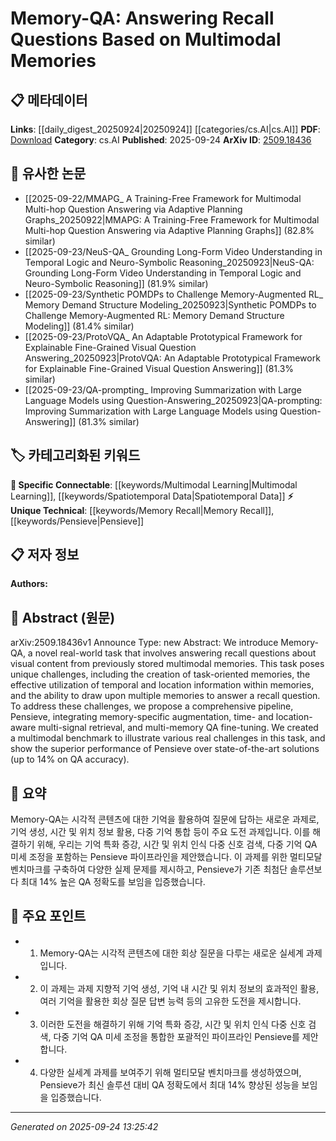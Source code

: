 <!-- KEYWORD_LINKING_METADATA:
{
  "processed_timestamp": "2025-09-24T13:25:42.699381",
  "vocabulary_version": "1.0",
  "selected_keywords": [
    "Multimodal Learning",
    "Memory Recall",
    "Spatiotemporal Data",
    "Pensieve"
  ],
  "rejected_keywords": [],
  "similarity_scores": {
    "Multimodal Learning": 0.82,
    "Memory Recall": 0.78,
    "Spatiotemporal Data": 0.8,
    "Pensieve": 0.79
  },
  "extraction_method": "AI_prompt_based",
  "budget_applied": true,
  "candidates_json": {
    "candidates": [
      {
        "surface": "Multimodal Memories",
        "canonical": "Multimodal Learning",
        "aliases": [
          "Multimodal Memory",
          "Multimodal Data"
        ],
        "category": "specific_connectable",
        "rationale": "Multimodal Learning is crucial for linking various data types, enhancing connectivity in memory-based tasks.",
        "novelty_score": 0.55,
        "connectivity_score": 0.85,
        "specificity_score": 0.78,
        "link_intent_score": 0.82
      },
      {
        "surface": "Recall Questions",
        "canonical": "Memory Recall",
        "aliases": [
          "Recall Tasks",
          "Memory Questions"
        ],
        "category": "unique_technical",
        "rationale": "Memory Recall is a unique aspect of the task, emphasizing the retrieval of stored information.",
        "novelty_score": 0.65,
        "connectivity_score": 0.7,
        "specificity_score": 0.8,
        "link_intent_score": 0.78
      },
      {
        "surface": "Temporal and Location Information",
        "canonical": "Spatiotemporal Data",
        "aliases": [
          "Time and Location Data",
          "Temporal Location Information"
        ],
        "category": "specific_connectable",
        "rationale": "Spatiotemporal Data is essential for linking temporal and spatial aspects in memory retrieval.",
        "novelty_score": 0.6,
        "connectivity_score": 0.75,
        "specificity_score": 0.77,
        "link_intent_score": 0.8
      },
      {
        "surface": "Pensieve",
        "canonical": "Pensieve",
        "aliases": [
          "Memory-QA Pipeline",
          "Memory Augmentation Pipeline"
        ],
        "category": "unique_technical",
        "rationale": "Pensieve is a novel pipeline specifically designed for this task, offering unique technical insights.",
        "novelty_score": 0.7,
        "connectivity_score": 0.65,
        "specificity_score": 0.85,
        "link_intent_score": 0.79
      }
    ],
    "ban_list_suggestions": [
      "task-oriented memories",
      "QA accuracy"
    ]
  },
  "decisions": [
    {
      "candidate_surface": "Multimodal Memories",
      "resolved_canonical": "Multimodal Learning",
      "decision": "linked",
      "scores": {
        "novelty": 0.55,
        "connectivity": 0.85,
        "specificity": 0.78,
        "link_intent": 0.82
      }
    },
    {
      "candidate_surface": "Recall Questions",
      "resolved_canonical": "Memory Recall",
      "decision": "linked",
      "scores": {
        "novelty": 0.65,
        "connectivity": 0.7,
        "specificity": 0.8,
        "link_intent": 0.78
      }
    },
    {
      "candidate_surface": "Temporal and Location Information",
      "resolved_canonical": "Spatiotemporal Data",
      "decision": "linked",
      "scores": {
        "novelty": 0.6,
        "connectivity": 0.75,
        "specificity": 0.77,
        "link_intent": 0.8
      }
    },
    {
      "candidate_surface": "Pensieve",
      "resolved_canonical": "Pensieve",
      "decision": "linked",
      "scores": {
        "novelty": 0.7,
        "connectivity": 0.65,
        "specificity": 0.85,
        "link_intent": 0.79
      }
    }
  ]
}
-->

# Memory-QA: Answering Recall Questions Based on Multimodal Memories

## 📋 메타데이터

**Links**: [[daily_digest_20250924|20250924]] [[categories/cs.AI|cs.AI]]
**PDF**: [Download](https://arxiv.org/pdf/2509.18436.pdf)
**Category**: cs.AI
**Published**: 2025-09-24
**ArXiv ID**: [2509.18436](https://arxiv.org/abs/2509.18436)

## 🔗 유사한 논문
- [[2025-09-22/MMAPG_ A Training-Free Framework for Multimodal Multi-hop Question Answering via Adaptive Planning Graphs_20250922|MMAPG: A Training-Free Framework for Multimodal Multi-hop Question Answering via Adaptive Planning Graphs]] (82.8% similar)
- [[2025-09-23/NeuS-QA_ Grounding Long-Form Video Understanding in Temporal Logic and Neuro-Symbolic Reasoning_20250923|NeuS-QA: Grounding Long-Form Video Understanding in Temporal Logic and Neuro-Symbolic Reasoning]] (81.9% similar)
- [[2025-09-23/Synthetic POMDPs to Challenge Memory-Augmented RL_ Memory Demand Structure Modeling_20250923|Synthetic POMDPs to Challenge Memory-Augmented RL: Memory Demand Structure Modeling]] (81.4% similar)
- [[2025-09-23/ProtoVQA_ An Adaptable Prototypical Framework for Explainable Fine-Grained Visual Question Answering_20250923|ProtoVQA: An Adaptable Prototypical Framework for Explainable Fine-Grained Visual Question Answering]] (81.3% similar)
- [[2025-09-23/QA-prompting_ Improving Summarization with Large Language Models using Question-Answering_20250923|QA-prompting: Improving Summarization with Large Language Models using Question-Answering]] (81.3% similar)

## 🏷️ 카테고리화된 키워드
**🔗 Specific Connectable**: [[keywords/Multimodal Learning|Multimodal Learning]], [[keywords/Spatiotemporal Data|Spatiotemporal Data]]
**⚡ Unique Technical**: [[keywords/Memory Recall|Memory Recall]], [[keywords/Pensieve|Pensieve]]

## 📋 저자 정보

**Authors:** 

## 📄 Abstract (원문)

arXiv:2509.18436v1 Announce Type: new 
Abstract: We introduce Memory-QA, a novel real-world task that involves answering recall questions about visual content from previously stored multimodal memories. This task poses unique challenges, including the creation of task-oriented memories, the effective utilization of temporal and location information within memories, and the ability to draw upon multiple memories to answer a recall question. To address these challenges, we propose a comprehensive pipeline, Pensieve, integrating memory-specific augmentation, time- and location-aware multi-signal retrieval, and multi-memory QA fine-tuning. We created a multimodal benchmark to illustrate various real challenges in this task, and show the superior performance of Pensieve over state-of-the-art solutions (up to 14% on QA accuracy).

## 📝 요약

Memory-QA는 시각적 콘텐츠에 대한 기억을 활용하여 질문에 답하는 새로운 과제로, 기억 생성, 시간 및 위치 정보 활용, 다중 기억 통합 등이 주요 도전 과제입니다. 이를 해결하기 위해, 우리는 기억 특화 증강, 시간 및 위치 인식 다중 신호 검색, 다중 기억 QA 미세 조정을 포함하는 Pensieve 파이프라인을 제안했습니다. 이 과제를 위한 멀티모달 벤치마크를 구축하여 다양한 실제 문제를 제시하고, Pensieve가 기존 최첨단 솔루션보다 최대 14% 높은 QA 정확도를 보임을 입증했습니다.

## 🎯 주요 포인트

- 1. Memory-QA는 시각적 콘텐츠에 대한 회상 질문을 다루는 새로운 실세계 과제입니다.
- 2. 이 과제는 과제 지향적 기억 생성, 기억 내 시간 및 위치 정보의 효과적인 활용, 여러 기억을 활용한 회상 질문 답변 능력 등의 고유한 도전을 제시합니다.
- 3. 이러한 도전을 해결하기 위해 기억 특화 증강, 시간 및 위치 인식 다중 신호 검색, 다중 기억 QA 미세 조정을 통합한 포괄적인 파이프라인 Pensieve를 제안합니다.
- 4. 다양한 실세계 과제를 보여주기 위해 멀티모달 벤치마크를 생성하였으며, Pensieve가 최신 솔루션 대비 QA 정확도에서 최대 14% 향상된 성능을 보임을 입증했습니다.


---

*Generated on 2025-09-24 13:25:42*